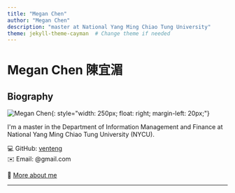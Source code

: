```yaml
---
title: "Megan Chen"
author: "Megan Chen"
description: "master at National Yang Ming Chiao Tung University"
theme: jekyll-theme-cayman  # Change theme if needed
---
```


# Megan Chen 陳宜湄

## Biography
![Megan Chen](https://github.com/user-attachments/assets/3a0adaf4-388e-475a-95dc-5f91d2fb3664){: style="width: 250px; float: right; margin-left: 20px;"}

I'm a master in the Department of Information Management and Finance at National Yang Ming Chiao Tung University (NYCU). 

💻 GitHub: [venteng](https://github.com/venteng)  
✉️ Email: @gmail.com  

🔗 [More about me](https://venteng.github.io/bio.html)

---
